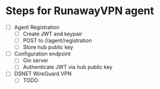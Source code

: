 # Steps for RunawayVPN agent

- [ ] Agent Registration
  - [ ] Create JWT and keypair
  - [ ] POST to //agent/registration
  - [ ] Store hub public key
- [ ] Configuration endpoint
  - [ ] Gin server
  - [ ] Authenticate JWT via hub public key
- [ ] DSNET WireGuard VPN
  - [ ] TODO